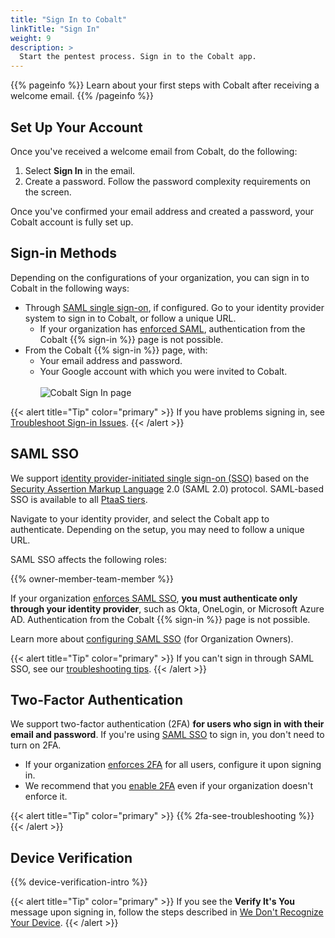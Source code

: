 ```yaml
---
title: "Sign In to Cobalt"
linkTitle: "Sign In"
weight: 9
description: >
  Start the pentest process. Sign in to the Cobalt app.
---
```


{{% pageinfo %}}
Learn about your first steps with Cobalt after receiving a welcome email.
{{% /pageinfo %}}

## Set Up Your Account

Once you've received a welcome email from Cobalt, do the following:

1. Select **Sign In** in the email.
1. Create a password. Follow the password complexity requirements on the screen.

Once you've confirmed your email address and created a password, your Cobalt account is fully set up.

## Sign-in Methods

Depending on the configurations of your organization, you can sign in to Cobalt in the following ways:

- Through [SAML single sign-on](#saml-sso), if configured. Go to your identity provider system to sign in to Cobalt, or follow a unique URL.
  - If your organization has [enforced SAML](/platform-deep-dive/organization/organization-settings/saml-sso/#enforce-saml-sso), authentication from the Cobalt {{% sign-in %}} page is not possible.
- From the Cobalt {{% sign-in %}} page, with:
  - Your email address and password.
  - Your Google account with which you were invited to Cobalt.<br><br>
  ![Cobalt Sign In page](/gsg/Cobalt-sign-in-page.png "Cobalt Sign In page")

{{< alert title="Tip" color="primary" >}}
If you have problems signing in, see [Troubleshoot Sign-in Issues](/platform-deep-dive/cobalt-account/account-recovery/).
{{< /alert >}}

## SAML SSO

We support [identity provider-initiated single sign-on (SSO)](/getting-started/glossary/#idp-initiated-sso) based on the [Security Assertion Markup Language](/getting-started/glossary/#security-assertion-markup-language) 2.0 (SAML 2.0) protocol. SAML-based SSO is available to all [PtaaS tiers](/platform-deep-dive/credits/ptaas-tiers/).

Navigate to your identity provider, and select the Cobalt app to authenticate. Depending on the setup, you may need to follow a unique URL.

SAML SSO affects the following roles:

{{% owner-member-team-member %}}

If your organization [enforces SAML SSO](/platform-deep-dive/organization/organization-settings/saml-sso/#enforce-saml-sso), **you must authenticate only through your identity provider**, such as Okta, OneLogin, or Microsoft Azure AD. Authentication from the Cobalt {{% sign-in %}} page is not possible.

Learn more about [configuring SAML SSO](/platform-deep-dive/organization/organization-settings/saml-sso/) (for Organization Owners).

{{< alert title="Tip" color="primary" >}}
If you can't sign in through SAML SSO, see our [troubleshooting tips](/platform-deep-dive/cobalt-account/account-recovery/#cant-sign-in-using-saml-sso).
{{< /alert >}}

## Two-Factor Authentication

We support two-factor authentication (2FA) **for users who sign in with their email and password**. If you're using [SAML SSO](#saml-sso) to sign in, you don't need to turn on 2FA.

- If your organization [enforces 2FA](/platform-deep-dive/organization/organization-settings/enforce-2fa/) for all users, configure it upon signing in.
- We recommend that you [enable 2FA](/platform-deep-dive/cobalt-account/account-settings/#enable-two-factor-authentication) even if your organization doesn't enforce it.

{{< alert title="Tip" color="primary" >}}
{{% 2fa-see-troubleshooting %}}
{{< /alert >}}

## Device Verification

{{% device-verification-intro %}}

{{< alert title="Tip" color="primary" >}}
If you see the **Verify It's You** message upon signing in, follow the steps described in [We Don't Recognize Your Device](/platform-deep-dive/cobalt-account/account-recovery/#we-dont-recognize-your-device).
{{< /alert >}}
